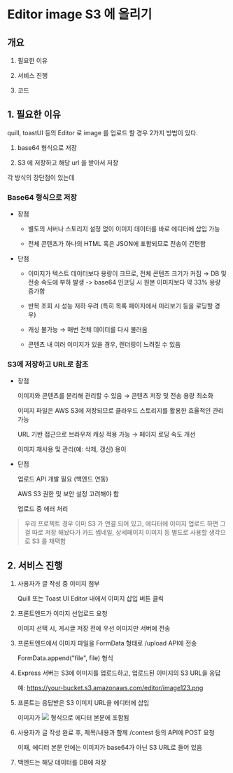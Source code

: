 # Editor image S3 에 올리기

## 개요

1. 필요한 이유

2. 서비스 진행

3. 코드

## 1. 필요한 이유

quill, toastUI 등의 Editor 로 image 를 업로드 할 경우
2가지 방법이 있다.

1. base64 형식으로 저장

2. S3 에 저장하고 해당 url 을 받아서 저장

각 방식의 장단점이 있는데

### Base64 형식으로 저장

- 장점

  - 별도의 서버나 스토리지 설정 없이 이미지 데이터를 바로 에디터에 삽입 가능

  - 전체 콘텐츠가 하나의 HTML 혹은 JSON에 포함되므로 전송이 간편함

- 단점

  - 이미지가 텍스트 데이터보다 용량이 크므로, 전체 콘텐츠 크기가 커짐 → DB 및 전송 속도에 부하 발생 -> base64 인코딩 시 원본 이미지보다 약 33% 용량 증가함

  - 반복 조회 시 성능 저하 우려 (특히 목록 페이지에서 미리보기 등을 로딩할 경우)

  - 캐싱 불가능 → 매번 전체 데이터를 다시 불러옴

  - 콘텐츠 내 여러 이미지가 있을 경우, 렌더링이 느려질 수 있음

### S3에 저장하고 URL로 참조

- 장점

  이미지와 콘텐츠를 분리해 관리할 수 있음 → 콘텐츠 저장 및 전송 용량 최소화

  이미지 파일은 AWS S3에 저장되므로 클라우드 스토리지를 활용한 효율적인 관리 가능

  URL 기반 접근으로 브라우저 캐싱 적용 가능 → 페이지 로딩 속도 개선

  이미지 재사용 및 관리(예: 삭제, 갱신) 용이

- 단점

  업로드 API 개발 필요 (백엔드 연동)

  AWS S3 권한 및 보안 설정 고려해야 함

  업로드 중 에러 처리

> 우리 프로젝트 경우 이미 S3 가 연결 되어 있고, 에디터에 이미지 업로드 하면 그걸 따로 저장 해놨다가 카드 썸네일, 상세페이지 이미지 등 별도로 사용할 생각으로 S3 를 채택함

## 2. 서비스 진행

1. 사용자가 글 작성 중 이미지 첨부

   Quill 또는 Toast UI Editor 내에서 이미지 삽입 버튼 클릭

2. 프론트엔드가 이미지 선업로드 요청

   이미지 선택 시, 게시글 저장 전에 우선 이미지만 서버에 전송

3. 프론트엔드에서 이미지 파일을 FormData 형태로 /upload API에 전송

   FormData.append("file", file) 형식

4. Express 서버는 S3에 이미지를 업로드하고, 업로드된 이미지의 S3 URL을 응답

   예: https://your-bucket.s3.amazonaws.com/editor/image123.png

5. 프론트는 응답받은 S3 이미지 URL을 에디터에 삽입

   이미지가 <img src="S3 URL"> 형식으로 에디터 본문에 포함됨

6. 사용자가 글 작성 완료 후, 제목/내용과 함께 /contest 등의 API에 POST 요청

   이때, 에디터 본문 안에는 이미지가 base64가 아닌 S3 URL로 들어 있음

7. 백엔드는 해당 데이터를 DB에 저장
